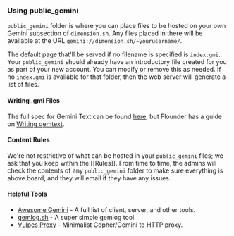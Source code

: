 ### Using public_gemini

`public_gemini` folder is where you can place files to be hosted on your own Gemini subsection of `dimension.sh`. Any files placed in there will be available at the URL `gemini://dimension.sh/~yourusername/`.

The default page that'll be served if no filename is specified is `index.gmi`. Your `public_gemini` should already have an introductory file created for you as part of your new account. You can modify or remove this as needed. If no `index.gmi` is available for that folder, then the web server will generate a list of files.

#### Writing .gmi Files

The full spec for Gemini Text can be found [here](https://gitlab.com/gemini-specification/gemini-text/-/blob/master/specification.gmi), but Flounder has a guide on [Writing gemtext](https://admin.flounder.online/gemini_text_guide.gmi). 

#### Content Rules

We're not restrictive of what can be hosted in your `public_gemini` files; we ask that you keep within the [[Rules]]. From time to time, the admins will check the contents of any `public_gemini` folder to make sure everything is above board, and they will email if they have any issues.

#### Helpful Tools

* [Awesome Gemini](https://github.com/kr1sp1n/awesome-gemini) - A full list of client, server, and other tools.
* [gemlog.sh](https://git.nytpu.com/gemlog.sh/about/) - A super simple gemlog tool.
* [Vulpes Proxy](https://proxy.vulpes.one/) - Minimalist Gopher/Gemini to HTTP proxy.